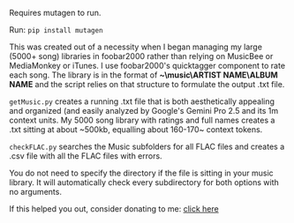 Requires mutagen to run.

Run:
```pip install mutagen```

This was created out of a necessity when I began managing my large (5000+ song) libraries in foobar2000 rather than relying on MusicBee or MediaMonkey or iTunes. I use foobar2000's quicktagger component to rate each song. The library is in the format of **~\music\ARTIST NAME\ALBUM NAME** and the script relies on that structure to formulate the output .txt file.

```getMusic.py``` creates a running .txt file that is both aesthetically appealing and organized (and easily analyzed by Google's Gemini Pro 2.5 and its 1m context units. My 5000 song library with ratings and full names creates a .txt sitting at about ~500kb, equalling about 160-170~ context tokens.

```checkFLAC.py``` searches the Music subfolders for all FLAC files and creates a .csv file with all the FLAC files with errors.

You do not need to specify the directory if the file is sitting in your music library. It will automatically check every subdirectory for both options with no arguments.

If this helped you out, consider donating to me: [click here](https://ko-fi.com/vrnvctss)

